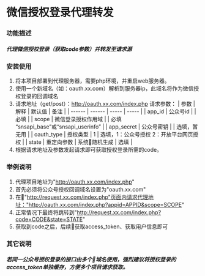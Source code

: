 # 微信授权登录代理转发

### 功能描述

##### 代理微信授权登录（获取code参数）并转发至请求源

### 安装使用

1. 将本项目部署到代理服务器，需要php环境，并重启web服务器。
2. 使用一个新域名（如：oauth.xx.com）解析到服务器ip，此域名将作为微信授权登录的回调域名
3. 请求地址（get/post）：http://oauth.xx.com/index.php 
   请求参数：
   | 参数 | 解释 | 默认值 | 备注 |
   | ------ | ------ | ----- | ----- |
   | app_id | 公众号id |      |  必填     |
   | scope  | 微信登录授权作用域 | |  必填 “snsapi_base”或“snsapi_userinfo”   |
   | app_secret | 公众号密钥 | | 选填，暂无用 |
   | oauth_type | 授权类型 | 1 | 选填，1：公众号授权 2：开放平台网页授权 |
   | state | 重定向参数 | 系统随机生成 | 选填 |
4. 根据请求地址及参数发起请求即可获取授权登录所需的code。

### 举例说明

1. 代理项目地址为"http://oauth.xx.com/index.php"
2. 首先必须将公众号授权回调域名设置为"oauth.xx.com"
3. 在"http://request.xx.com/index.php"页面内请求代理地址："http://oauth.xx.com/index.php?appid=APPID&scope=SCOPE"
4. 正常情况下最终将跳转到"http://request.xx.com/index.php?code=CODE&state=STATE"
5. 获取到code之后，后续获取access_token、获取用户信息即可

### 其它说明

##### 若同一公众号授权登录的接口由多个域名使用，强烈建议将授权登录的access_token单独缓存，方便多个项目请求获取。